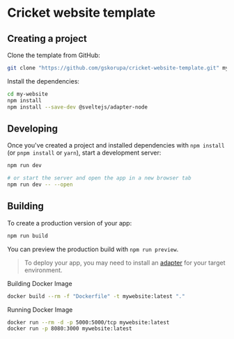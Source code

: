 # Cricket website template

## Creating a project

Clone the template from GitHub:

```bash
git clone "https://github.com/gskorupa/cricket-website-template.git" my-website
```

Install the dependencies:
```bash
cd my-website
npm install
npm install --save-dev @sveltejs/adapter-node
```

## Developing

Once you've created a project and installed dependencies with `npm install` (or `pnpm install` or `yarn`), start a development server:

```bash
npm run dev

# or start the server and open the app in a new browser tab
npm run dev -- --open
```

## Building

To create a production version of your app:

```bash
npm run build
```

You can preview the production build with `npm run preview`.

> To deploy your app, you may need to install an [adapter](https://kit.svelte.dev/docs/adapters) for your target environment.

Building Docker Image
```bash
docker build --rm -f "Dockerfile" -t mywebsite:latest "."
```

Running Docker Image
```bash
docker run --rm -d -p 5000:5000/tcp mywebsite:latest
docker run -p 8080:3000 mywebsite:latest

```
